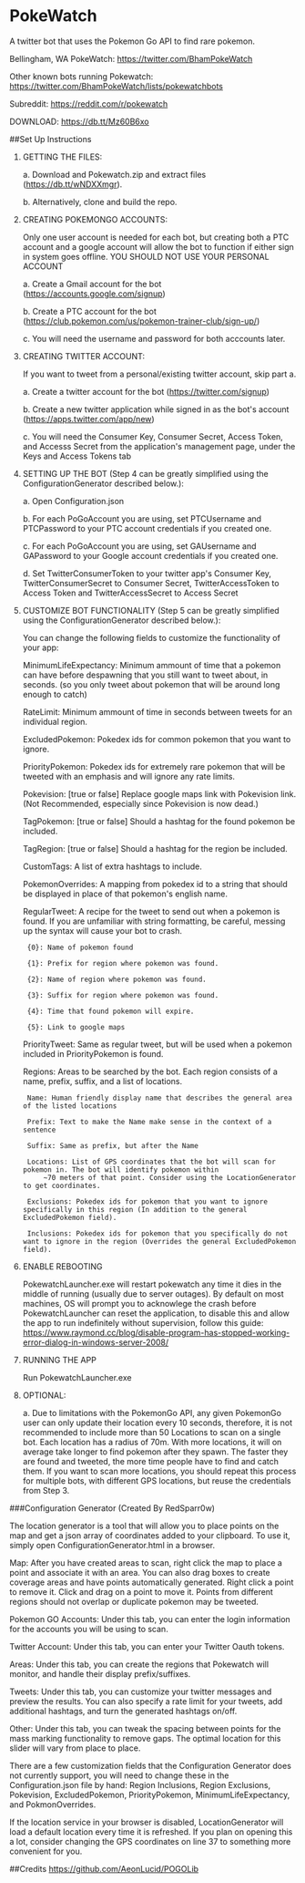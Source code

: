 # PokeWatch
A twitter bot that uses the Pokemon Go API to find rare pokemon.

Bellingham, WA PokeWatch: https://twitter.com/BhamPokeWatch

Other known bots running Pokewatch: https://twitter.com/BhamPokeWatch/lists/pokewatchbots

Subreddit: https://reddit.com/r/pokewatch

DOWNLOAD: https://db.tt/Mz60B6xo

##Set Up Instructions
1. GETTING THE FILES:

	a. Download and Pokewatch.zip and extract files (https://db.tt/wNDXXmgr).
	
	b. Alternatively, clone and build the repo.
	
2. CREATING POKEMONGO ACCOUNTS:

	Only one user account is needed for each bot, but creating both a PTC account
	and a google account will allow the bot to function if either sign in system goes offline.
	YOU SHOULD NOT USE YOUR PERSONAL ACCOUNT
	
	a. Create a Gmail account for the bot (https://accounts.google.com/signup)
	
	b. Create a PTC account for the bot (https://club.pokemon.com/us/pokemon-trainer-club/sign-up/)
	
	c. You will need the username and password for both acccounts later.
	
3. CREATING TWITTER ACCOUNT:

	If you want to tweet from a personal/existing twitter account, skip part a.
	
	a. Create a twitter account for the bot (https://twitter.com/signup)
	
	b. Create a new twitter application while signed in as the bot's account (https://apps.twitter.com/app/new)
	
	c. You will need the Consumer Key, Consumer Secret, Access Token, and Accesss Secret from the application's
	   management page, under the Keys and Access Tokens tab
	   
4. SETTING UP THE BOT (Step 4 can be greatly simplified using the ConfigurationGenerator described below.):

	a. Open Configuration.json
	
	b. For each PoGoAccount you are using, set PTCUsername and PTCPassword to your PTC account credentials if you created one.
	
	c. For each PoGoAccount you are using, set GAUsername and GAPassword to your Google account credentials if you created one.
	
	d. Set TwitterConsumerToken to your twitter app's Consumer Key, TwitterConsumerSecret to Consumer Secret, TwitterAccessToken to Access Token and TwitterAccessSecret to Access Secret
	   
5. CUSTOMIZE BOT FUNCTIONALITY (Step 5 can be greatly simplified using the ConfigurationGenerator described below.):

	You can change the following fields to customize the functionality of your app:
	
	MinimumLifeExpectancy: Minimum ammount of time that a pokemon can have before despawning that you still want
		to tweet about, in seconds. (so you only tweet about pokemon that will be around long enough to catch)
		
	RateLimit: Minimum ammount of time in seconds between tweets for an individual region.
	
	ExcludedPokemon: Pokedex ids for common pokemon that you want to ignore.
	
	PriorityPokemon: Pokedex ids for extremely rare pokemon that will be tweeted with an emphasis and will ignore any rate limits.
	
	Pokevision: [true or false] Replace google maps link with Pokevision link. (Not Recommended, especially since Pokevision is now dead.)
	
	TagPokemon: [true or false] Should a hashtag for the found pokemon be included.
	
	TagRegion: [true or false] Should a hashtag for the region be included.
	
	CustomTags: A list of extra hashtags to include.
	
	PokemonOverrides: A mapping from pokedex id to a string that should be displayed in place of that pokemon's english name.
	
	RegularTweet: A recipe for the tweet to send out when a pokemon is found. If you are unfamiliar with string formatting,
	be careful, messing up the syntax will cause your bot to crash.
	
		{0}: Name of pokemon found
		
		{1}: Prefix for region where pokemon was found.
		
		{2}: Name of region where pokemon was found.
		
		{3}: Suffix for region where pokemon was found.
		
		{4}: Time that found pokemon will expire.
		
		{5}: Link to google maps
		
	PriorityTweet: Same as regular tweet, but will be used when a pokemon included in PriorityPokemon is found.
	
	Regions: Areas to be searched by the bot. Each region consists of a name, prefix, suffix, and a list of locations.
	
		Name: Human friendly display name that describes the general area of the listed locations
		
		Prefix: Text to make the Name make sense in the context of a sentence
		
		Suffix: Same as prefix, but after the Name
		
		Locations: List of GPS coordinates that the bot will scan for pokemon in. The bot will identify pokemon within
			~70 meters of that point. Consider using the LocationGenerator to get coordinates.
		
		Exclusions: Pokedex ids for pokemon that you want to ignore specifically in this region (In addition to the general ExcludedPokemon field).
		
		Inclusions: Pokedex ids for pokemon that you specifically do not want to ignore in the region (Overrides the general ExcludedPokemon field).
		
6. ENABLE REBOOTING

	PokewatchLauncher.exe will restart pokewatch any time it dies in the middle of running (usually due to server outages). By default on most machines, OS will prompt you to acknowlege the crash before PokewatchLauncher can reset the application, to disable this and allow the app to run indefinitely without supervision, follow this guide: https://www.raymond.cc/blog/disable-program-has-stopped-working-error-dialog-in-windows-server-2008/
           
7. RUNNING THE APP

	Run PokewatchLauncher.exe
	
8. OPTIONAL:

	a. Due to limitations with the PokemonGo API, any given PokemonGo user can only update their location every 10 seconds,
	   therefore, it is not recommended to include more than 50 Locations to scan on a single bot.
	   Each location has a radius of 70m.
	   With more locations, it will on average take longer to find pokemon after they spawn.
	   The faster they are found and tweeted, the more time people have to find and catch them.
	   If you want to scan more locations, you should repeat this process for multiple bots, with different GPS locations, but reuse the credentials from Step 3.
           
           
###Configuration Generator (Created By RedSparr0w)

The location generator is a tool that will allow you to place points on the map and get a json array of coordinates added to your clipboard. To use it, simply open ConfigurationGenerator.html in a browser.

Map: After you have created areas to scan, right click the map to place a point and associate it with an area. You can also drag boxes to create coverage areas and have points automatically generated. Right click a point to remove it. Click and drag on a point to move it. Points from different regions should not overlap or duplicate pokemon may be tweeted.

Pokemon GO Accounts: Under this tab, you can enter the login information for the accounts you will be using to scan.

Twitter Account: Under this tab, you can enter your Twitter Oauth tokens.

Areas: Under this tab, you can create the regions that Pokewatch will monitor, and handle their display prefix/suffixes.

Tweets: Under this tab, you can customize your twitter messages and preview the results. You can also specify a rate limit for your tweets, add additional hashtags, and turn the generated hashtags on/off.

Other: Under this tab, you can tweak the spacing between points for the mass marking functionality to remove gaps. The optimal location for this slider will vary from place to place. 

There are a few customization fields that the Configuration Generator does not currently support, you will need to change these in the Configuration.json file by hand: Region Inclusions, Region Exclusions, Pokevision, ExcludedPokemon, PriorityPokemon, MinimumLifeExpectancy, and PokmonOverrides.

If the location service in your browser is disabled,  LocationGenerator will load a default location every time it is refreshed. If you plan on opening this a lot, consider changing the GPS coordinates on line 37 to something more convenient for you.
	
##Credits
https://github.com/AeonLucid/POGOLib


